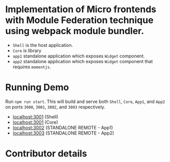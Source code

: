 # Implementation of Micro frontends with Module Federation technique using webpack module bundler.



- `Shell` is the host application.
- `Core` is library
- `app1` standalone application which exposes `Widget` component.
- `app2` standalone application which exposes `Widget` component that requires
  `momentjs`.

# Running Demo

Run `npm run start`. This will build and serve both `Shell`, `Core`, `App1`, and `App2` on
ports `3000`, `3001`, `3002`, and `3003` respectively.

- [localhost:3001](http://localhost:3001/) (Shell)
- [localhost:3001](http://localhost:3001/) (Core)
- [localhost:3002](http://localhost:3002/) (STANDALONE REMOTE - App1)
- [localhost:3003](http://localhost:3003/) (STANDALONE REMOTE - App2)

# Contributor details
